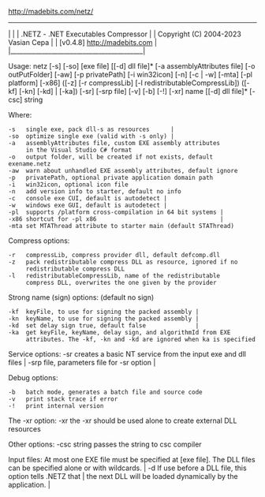 http://madebits.com/netz/

 __________________________________________ 
|                                          |
| .NETZ - .NET Executables Compressor      |
| Copyright (C) 2004-2023 Vasian Cepa      |
| [v0.4.8]  http://madebits.com            |
|__________________________________________|

Usage: netz [-s] [-so] [exe file] [[-d] dll file]* [-a assemblyAttributes file]
            [-o outPutFolder]
            [-aw] [-p privatePath] [-i win32icon] [-n] [-c | -w] [-mta]
            [-pl platform] [-x86]
            ([-z] [-r compressLib] [-l redistributableCompressLib])
            ([-kf] [-kn] [-kd] | [-ka])
            [-sr] [-srp file]
            [-v] [-b] [-!]
            [-xr] name [[-d] dll file]*
            [-csc] string

 Where:

	-s   single exe, pack dll-s as resources      |
	-so  optimize single exe (valid with -s only) |
	-a   assemblyAttributes file, custom EXE assembly attributes
	     in the Visual Studio C# format
	-o   output folder, will be created if not exists, default exename.netz
	-aw  warn about unhandled EXE assembly attributes, default ignore
	-p   privatePath, optional private application domain path
	-i   win32icon, optional icon file
	-n   add version info to starter, default no info
	-c   console exe CUI, default is autodetect |
	-w   windows exe GUI, default is autodetect |
	-pl  supports /platform cross-compilation in 64 bit systems |
	-x86 shortcut for -pl x86                                   |
	-mta set MTAThread attribute to starter main (default STAThread)

 Compress options:

	-r   compressLib, compress provider dll, default defcomp.dll
	-z   pack redistributable compress DLL as resource, ignored if no
	     redistributable compress DLL
	-l   redistributableCompressLib, name of the redistributable
	     compress DLL, overwrites the one given by the provider

 Strong name (sign) options: (default no sign)

	-kf  keyFile, to use for signing the packed assembly |
	-kn  keyName, to use for signing the packed assembly |
	-kd  set delay sign true, default false              |
	-ka  get keyFile, keyName, delay sign, and algorithmId from EXE
	     attributes. The -kf, -kn and -kd are ignored when ka is specified

 Service options:
	-sr  creates a basic NT service from the input exe and dll files |
	-srp file, parameters file for -sr option |

 Debug options:

	-b   batch mode, generates a batch file and source code
	-v   print stack trace if error
	-!   print internal version

 The -xr option:
	-xr  the -xr should be used alone to create external DLL resources

 Other options:
	-csc string passes the string to csc compiler

 Input files:
	     At most one EXE file must be specified at [exe file].
	     The DLL files can be specified alone or with wildcards.     |
	-d   If use before a DLL file, this option tells .NETZ that      |
	     the next DLL will be loaded dynamically by the application. |
